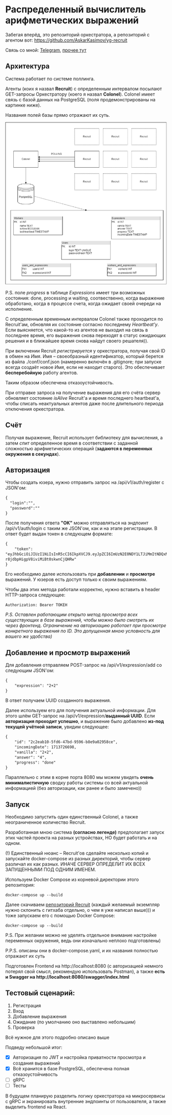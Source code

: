 # Распределенный вычислитель арифметических выражений
Забегая вперёд, это репозиторий оркестратора, а репозиторий с агентом вот: https://github.com/AskarKasimov/yg-recruit

Связь со мной: [Telegram](https://t.me/a_s_k_a_rr), [прочее тут](https://askar.su)

## Архитектура
Система работает по системе поллинга.

Агенты (коих я назвал **Recruit**) с определенным интервалом посылают GET-запросы Оркестратору (коего я назвал **Colonel**).
Colonel имеет связь с базой данных на PostgreSQL (поля продемонстрированы на картинке ниже).

Названия полей базы прямо отражают их суть.

![Иллюстрация](https://github.com/AskarKasimov/yg-colonel/blob/master/scheme.drawio.png)

P.S. поле *progress* в таблице *Expressions* имеет три возможных состояния: done, processing и waiting, соотвественно, когда выражение обработано, когда в процессе счета, когда ожидает своей очереди на исполнение.

С определенным временным интервалом Colonel также проходится по Recruit'ам, обновляя их состояние согласно последнему *Heartbeat'у*. Если выясняется, что какой-то из агентов не выходил на связь в последнее время, его выражения снова переходят в статус ожидающих решения и в ближайшее время снова найдут своего решателя)).

При включении Recruit *регистрируется* у оркестратора, получая свой ID в обмен на *Имя*. Имя – своеобразный идентификатор, который берется из файла ./conf/conf.json (намеренно включён в .gitignore; при запуске всегда создаёт новое *Имя*, если не находит старого). Это обеспечивает **бесперебойную** работу агентов.

Таким образом обеспечена отказоустойчивость. 

При отправке запроса на получение выражения для его счёта сервер обновляет состояние *isAlive* Recruit'а и время последнего heartbeat'а, чтобы списать неактуальных агентов даже после длительного периода отключения оркестратора.

## Счёт

Получая выражение, Recruit использует библиотеку для вычисления, а затем *спит* определенное время в соответствии с заданной сложностью арифметических операций (**задаются в переменных окружения в секундах**).

## Авторизация

Чтобы создать юзера, нужно отправить запрос на /api/v1/auth/register с JSON'ом:
```
{
  "login":"",
  "password":""
}
```
После получения ответа **"OK"** можно отправляться на эндпоинт /api/v1/auth/login с таким же JSON'ом, как и на этапе регистрации. В ответ будет выдан токен в следующем формате:
```
{
    "token": "eyJhbGciOiJIUzI1NiIsInR5cCI6IkpXVCJ9.eyJpZCI6ImUzN2E0NDY1LTJiMmItNDQxMy05MmZlLTQwNmRkZmUxMWMxZiIsImV4cCI6MTcxMzgxMzUxNX0.BTff50lGAuYq-r8jdbpHigpV8iviMiBt0skwnCjQHRw"
}
```
Его необходимо далее использовать при **добавлении** и **просмотре** выражений. У юзеров есть доступ только к своим выражениям.

Чтобы два этих метода работали корректно, нужно вставить в header HTTP-запроса следующее:

```
Authorization: Bearer ТОКЕН
```

*P.S. Оставлен работающим открыто метод просмотра всех существующих в базе выражений, чтобы можно было смотреть их через фронтенд. Ограничение на авторизацию работает при просмотре конкретного выражения по ID. Это допущенная мною условность для вашего же удобства)*

## Добавление и просмотр выражений

Для добавления отправляем POST-запрос на /api/v1/expression/add со следующим JSON'ом:
```
{
    "expression": "2+2"
}
```
В ответ получаем UUID созданного выражения.

Далее используем его для получения актуальной информации. Для этого шлём GET-запрос на /api/v1/expression/**выданный UUID**.
Если **авторизация проходит успешно**, и выражение было добавлено **из-под текущей учётной записи**, увидим следующее:
```
{
    "id": "2c2eab10-5fd6-47bd-9596-b8e9a02958ce",
    "incomingDate": 1713726698,
    "vanilla": "2+2",
    "answer": "4",
    "progress": "done"
}
```

Параллельно с этим в корне порта 8080 мы можем увидеть **очень минималистичную** сводку работы системы со всей актуальной информацией (без авторизации, как ранее и было замечено))


## Запуск

Необходимо запустить один единственный Colonel, а также неограниченное количество Recruit.

Разработанная мною система **(согласно легенде)** предполагает запуск этих частей проекта на разных устройствах, НО будет работать и на одном.

(!) Единственный нюанс – Recruit'ов сделайте несколько копий и запускайте docker-compose из разных директорий, чтобы сервер различал их как разных. ИНАЧЕ СЕРВЕР ОПРЕДЕЛИТ ИХ ВСЕХ ЗАПУЩЕННЫМИ ПОД ОДНИМ ИМЕНЕМ.

Используем Docker Compose из корневой директории этого репозитория:
```
docker-compose up --build
```
Далее скачиваем [репозиторий Recruit](https://github.com/AskarKasimov/yg-recruit) (каждый желаемый экземпляр нужно склонить с гитхаба отдельно, о чем я уже написал выше))) и тоже запускаем его с помощью Docker Compose:
```
docker-compose up --build
```
P.S. При желании можно не уделять отдельное внимание настройке переменных окружения, ведь они изначально неплохо подготовлены)

P.P.S. описаны они в docker-compose.yaml, и их названия полностью отражают их суть

Подготовлен Frontend на http://localhost:8080 (с авторизацией немного потерял свой смысл, рекомендую использовать Postman), а также **есть и Swagger на http://localhost:8080/swagger/index.html**

## Тестовый сценарий:

1. Регистрация
2. Вход
3. Добавление выражения
4. Ожидание (по умолчанию оно выставлено небольшим)
5. Проверка

Всё нужное для этого подробно описано выше

Подведу небольшой итог:
- [x] Авторизация по JWT и настройка приватности просмотра и создания выражений
- [x] Всё хранится в базе PostgreSQL, обеспечена полная отказоустойчивость
- [ ] gRPC
- [ ] Тесты

В будущем планирую разделить логику оркестратора на микросервисы с gRPC и экранировать внутренние эндпоинты от пользователя, а также выделить frontend на React.
